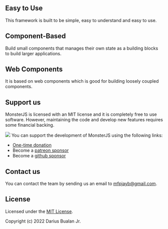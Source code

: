 ## Easy to Use

This framework is built to be simple, easy to understand and easy to use.

## Component-Based

Build small components that manages their own state as a building blocks to build larger applications.

## Web Components

It is based on web components which is good for building loosely coupled components.

## Support us

MonsterJS is licensed with an MIT license and it is completely free to use software.
However, maintaining the code and develop new features requires some financial backing.

<img src='https://github.githubassets.com/images/icons/emoji/heart.png' class="donate-heart-icon"></img>
You can support the development of MonsterJS using the following links:

- [One-time donation](https://www.paypal.com/paypalme/dariusbualan)
- Become a [patreon sponsor](https://www.patreon.com/monsterjs)
- Become a [github sponsor](https://github.com/sponsors/monster-js)

## Contact us

You can contact the team by sending us an email to [mfpjayb@gmail.com](mailto:mfpjayb@gmail.com).

## License

Licensed under the [MIT License](https://monster-js.org/docs/license/).

Copyright (c) 2022 Darius Bualan Jr.